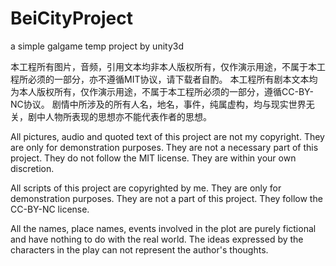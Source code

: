# BeiCityProject
a simple galgame temp project by unity3d

本工程所有图片，音频，引用文本均非本人版权所有，仅作演示用途，不属于本工程所必须的一部分，亦不遵循MIT协议，请下载者自酌。
本工程所有剧本文本均为本人版权所有，仅作演示用途，不属于本工程所必须的一部分，遵循CC-BY-NC协议。
剧情中所涉及的所有人名，地名，事件，纯属虚构，均与现实世界无关，剧中人物所表现的思想亦不能代表作者的思想。

All pictures, audio and quoted text of this project are not my copyright. They are only for demonstration purposes. They are not a necessary part of this project. They do not follow the MIT license. They are within your own discretion.

All scripts of this project are copyrighted by me. They are only for demonstration purposes. They are not a part of this project. They follow the CC-BY-NC license.

All the names, place names, events involved in the plot are purely fictional and have nothing to do with the real world. The ideas expressed by the characters in the play can not represent the author's thoughts.

